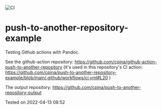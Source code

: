 ![CI](https://github.com/cpina/pandoc-test/workflows/CI/badge.svg)

# push-to-another-repository-example
Testing Github actions with Pandoc.

See the github-action repository: https://github.com/cpina/github-action-push-to-another-repository (it's used in this repository's CI action: https://github.com/cpina/push-to-another-repository-example/blob/main/.github/workflows/ci.yml#L20 )

The output repository: https://github.com/cpina/push-to-another-repository-output

Tested on 2022-04-13 08:52
